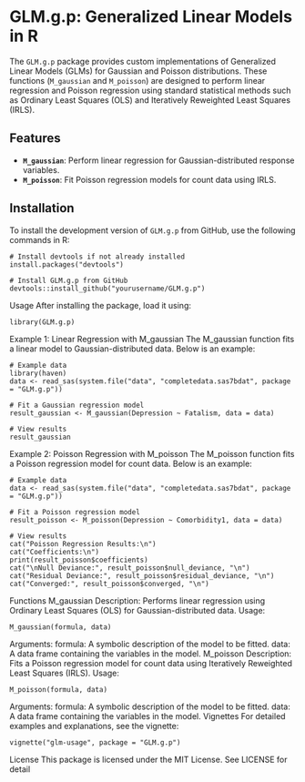 # GLM.g.p: Generalized Linear Models in R

The `GLM.g.p` package provides custom implementations of Generalized Linear Models (GLMs) for Gaussian and Poisson distributions. These functions (`M_gaussian` and `M_poisson`) are designed to perform linear regression and Poisson regression using standard statistical methods such as Ordinary Least Squares (OLS) and Iteratively Reweighted Least Squares (IRLS).

## Features

- **`M_gaussian`**: Perform linear regression for Gaussian-distributed response variables.
- **`M_poisson`**: Fit Poisson regression models for count data using IRLS.

## Installation

To install the development version of `GLM.g.p` from GitHub, use the following commands in R:

```{r}
# Install devtools if not already installed
install.packages("devtools")

# Install GLM.g.p from GitHub
devtools::install_github("yourusername/GLM.g.p")
```

Usage
After installing the package, load it using:

```{r}
library(GLM.g.p)
```
Example 1: Linear Regression with M_gaussian
The M_gaussian function fits a linear model to Gaussian-distributed data. Below is an example:

```{r}
# Example data
library(haven)
data <- read_sas(system.file("data", "completedata.sas7bdat", package = "GLM.g.p"))

# Fit a Gaussian regression model
result_gaussian <- M_gaussian(Depression ~ Fatalism, data = data)

# View results
result_gaussian
```
Example 2: Poisson Regression with M_poisson
The M_poisson function fits a Poisson regression model for count data. Below is an example:

```{r}
# Example data
data <- read_sas(system.file("data", "completedata.sas7bdat", package = "GLM.g.p"))

# Fit a Poisson regression model
result_poisson <- M_poisson(Depression ~ Comorbidity1, data = data)

# View results
cat("Poisson Regression Results:\n")
cat("Coefficients:\n")
print(result_poisson$coefficients)
cat("\nNull Deviance:", result_poisson$null_deviance, "\n")
cat("Residual Deviance:", result_poisson$residual_deviance, "\n")
cat("Converged:", result_poisson$converged, "\n")
```

Functions
M_gaussian
Description: Performs linear regression using Ordinary Least Squares (OLS) for Gaussian-distributed data.
Usage:

```{r}
M_gaussian(formula, data)
```
Arguments:
formula: A symbolic description of the model to be fitted.
data: A data frame containing the variables in the model.
M_poisson
Description: Fits a Poisson regression model for count data using Iteratively Reweighted Least Squares (IRLS).
Usage:

```{r}
M_poisson(formula, data)
```

Arguments:
formula: A symbolic description of the model to be fitted.
data: A data frame containing the variables in the model.
Vignettes
For detailed examples and explanations, see the vignette:

```{r}
vignette("glm-usage", package = "GLM.g.p")
```
License
This package is licensed under the MIT License. See LICENSE for detail

